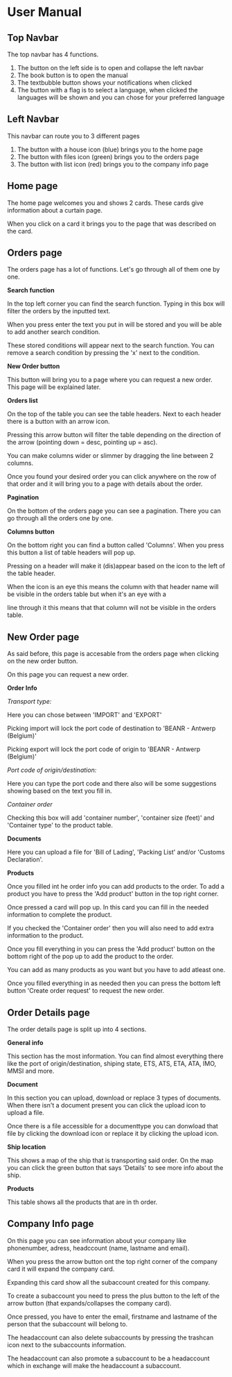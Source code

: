 # User Manual 

## Top Navbar

The top navbar has 4 functions.
1. The button on the left side is to open and collapse the left navbar
2. The book button is to open the manual
3. The textbubble button shows your notifications when clicked
4. The button with a flag is to select a language, when clicked the languages will be shown and you can chose for your preferred language

## Left Navbar
This navbar can route you to 3 different pages
1. The button with a house icon (blue) brings you to the home page
2. The button with files icon (green) brings you to the orders page
3. The button with list icon (red) brings you to the company info page

## Home page

The home page welcomes you and shows 2 cards. These cards give information about a curtain page.

When you click on a card it brings you to the page that was described on the card.

## Orders page

The orders page has a lot of functions. Let's go through all of them one by one.

**Search function**

In the top left corner you can find the search function. Typing in this box will filter the orders by the inputted text.

When you press enter the text you put in will be stored and you will be able to add another search condition.

These stored conditions will appear next to the search function. You can remove a search condition by pressing the 'x' next to the condition.

**New Order button**

This button will bring you to a page where you can request a new order. This page will be explained later.

**Orders list**

On the top of the table you can see the table headers. Next to each header there is a button with an arrow icon.

Pressing this arrow button will filter the table depending on the direction of the arrow (pointing down = desc, pointing up = asc).

You can make columns wider or slimmer by dragging the line between 2 columns.

Once you found your desired order you can click anywhere on the row of that order and it will bring you to a page with details about the order.

**Pagination**

On the bottom of the orders page you can see a pagination. There you can go through all the orders one by one.

**Columns button**

On the bottom right you can find a button called 'Columns'. When you press this button a list of table headers will pop up.

Pressing on a header will make it (dis)appear based on the icon to the left of the table header.

When the icon is an eye this means the column with that header name will be visible in the orders table but when it's an eye with a 

line through it this means that that column will not be visible in the orders table.

## New Order page

As said before, this page is accesable from the orders page when clicking on the new order button.

On this page you can request a new order.

**Order Info**

*Transport type:*

Here you can chose between 'IMPORT' and 'EXPORT'

Picking import will lock the port code of destination to 'BEANR - Antwerp (Belgium)'

Picking export will lock the port code of origin to 'BEANR - Antwerp (Belgium)'

*Port code of origin/destination:*

Here you can type the port code and there also will be some suggestions showing based on the text you fill in.

*Container order*

Checking this box will add 'container number', 'container size (feet)' and 'Container type' to the product table.

**Documents**

Here you can upload a file for 'Bill of Lading', 'Packing List' and/or 'Customs Declaration'.

**Products**

Once you filled int he order info you can add products to the order. To add a product you have to press the 'Add product' button in the top right corner.

Once pressed a card will pop up. In this card you can fill in the needed information to complete the product.

If you checked the 'Container order' then you will also need to add extra information to the product.

Once you fill everything in you can press the 'Add product' button on the bottom right of the pop up to add the product to the order.

You can add as many products as you want but you have to add atleast one.

Once you filled everything in as needed then you can press the bottom left button 'Create order request' to request the new order.

## Order Details page

The order details page is split up into 4 sections.

**General info**

This section has the most information. You can find almost everything there like the port of origin/destination, shiping state, ETS, ATS, ETA, ATA, IMO, MMSI and more.

**Document**

In this section you can upload, download or replace 3 types of documents. When there isn't a document present you can click the upload icon to upload a file.

Once there is a file accessible for a documenttype you can donwload that file by clicking the download icon or replace it by clicking the upload icon.

**Ship location**

This shows a map of the ship that is transporting said order. On the map you can click the green button that says 'Details' to see more info about the ship.

**Products**

This table shows all the products that are in th order.

## Company Info page

On this page you can see information about your company like phonenumber, adress, headccount (name, lastname and email).

When you press the arrow button ont the top right corner of the company card it will expand the company card.

Expanding this card show all the subaccount created for this company. 

To create a subaccount you need to press the plus button to the left of the arrow button (that expands/collapses the company card).

Once pressed, you have to enter the email, firstname and lastname of the person that the subaccount will belong to.

The headaccount can also delete subaccounts by pressing the trashcan icon next to the subaccounts information.

The headaccount can also promote a subaccount to be a headaccount which in exchange will make the headaccount a subaccount.

